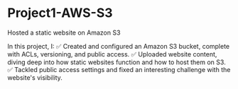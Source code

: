 # Project1-AWS-S3
Hosted a static website on Amazon S3

In this project, I:
✅ Created and configured an Amazon S3 bucket, complete with ACLs, versioning, and public access.
✅ Uploaded website content, diving deep into how static websites function and how to host them on S3.
✅ Tackled public access settings and fixed an interesting challenge with the website's visibility.
